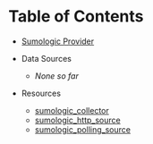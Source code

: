 # Table of Contents

- [Sumologic Provider][0]

- Data Sources
  + _None so far_

- Resources
  + [sumologic_collector][20]
  + [sumologic_http_source][21]
  + [sumologic_polling_source][22]


[0]: sumologic-provider.md
[20]: r/sumologic_collector.md
[21]: r/sumologic_http_source.md
[22]: r/sumologic_polling_source.md
